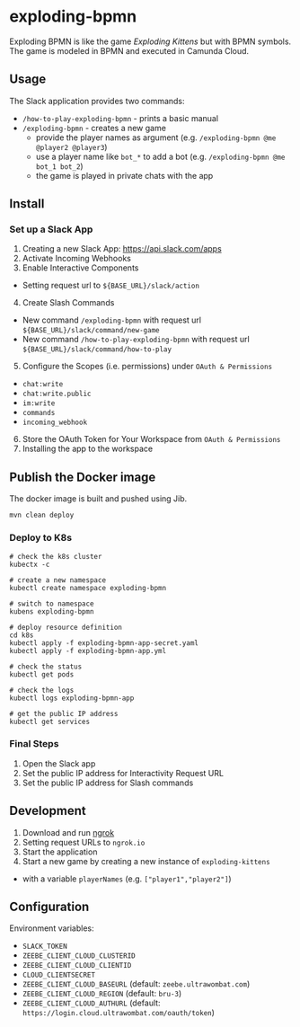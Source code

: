 # exploding-bpmn

Exploding BPMN is like the game _Exploding Kittens_ but with BPMN symbols. The game is modeled in
BPMN and executed in Camunda Cloud.

## Usage

The Slack application provides two commands:

* `/how-to-play-exploding-bpmn` - prints a basic manual 
* `/exploding-bpmn` - creates a new game
  * provide the player names as argument (e.g. `/exploding-bpmn @me @player2 @player3`) 
  * use a player name like `bot_*` to add a bot (e.g. `/exploding-bpmn @me bot_1 bot_2`)
  * the game is played in private chats with the app

## Install

### Set up a Slack App

1. Creating a new Slack App: https://api.slack.com/apps
2. Activate Incoming Webhooks
3. Enable Interactive Components
  * Setting request url to `${BASE_URL}/slack/action`
4. Create Slash Commands
  * New command `/exploding-bpmn` with request url `${BASE_URL}/slack/command/new-game`
  * New command `/how-to-play-exploding-bpmn` with request url `${BASE_URL}/slack/command/how-to-play`
5. Configure the Scopes (i.e. permissions) under `OAuth & Permissions`
  * `chat:write`
  * `chat:write.public`
  * `im:write`
  * `commands`
  * `incoming_webhook`
6. Store the OAuth Token for Your Workspace from `OAuth & Permissions`
7. Installing the app to the workspace

## Publish the Docker image 

The docker image is built and pushed using Jib. 

```
mvn clean deploy
```

### Deploy to K8s

```
# check the k8s cluster
kubectx -c

# create a new namespace
kubectl create namespace exploding-bpmn

# switch to namespace
kubens exploding-bpmn

# deploy resource definition
cd k8s
kubectl apply -f exploding-bpmn-app-secret.yaml
kubectl apply -f exploding-bpmn-app.yml

# check the status
kubectl get pods

# check the logs 
kubectl logs exploding-bpmn-app

# get the public IP address
kubectl get services
```

### Final Steps

1. Open the Slack app 
2. Set the public IP address for Interactivity Request URL
3. Set the public IP address for Slash commands

## Development

1. Download and run [ngrok](https://dashboard.ngrok.com)
2. Setting request URLs to `ngrok.io` 
3. Start the application
4. Start a new game by creating a new instance of `exploding-kittens` 
  * with a variable `playerNames` (e.g. `["player1","player2"]`)

## Configuration

Environment variables:

* `SLACK_TOKEN`
* `ZEEBE_CLIENT_CLOUD_CLUSTERID`
* `ZEEBE_CLIENT_CLOUD_CLIENTID`
* `CLOUD_CLIENTSECRET`
* `ZEEBE_CLIENT_CLOUD_BASEURL` (default: `zeebe.ultrawombat.com`)
* `ZEEBE_CLIENT_CLOUD_REGION` (default: `bru-3`)
* `ZEEBE_CLIENT_CLOUD_AUTHURL` (default: `https://login.cloud.ultrawombat.com/oauth/token`)
   
